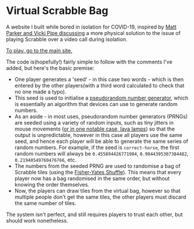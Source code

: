 # Virtual Scrabble Bag

A website I built while bored in isolation for COVID-19, inspired by [Matt Parker and Vicki Pipe discussing](https://www.youtube.com/watch?v=JaXo_i3ktwM) a more physical solution to the issue of playing Scrabble over a video call during isolation.

[To play, go to the main site.](https://tugzrida.github.io/virtual-scrabble-bag)

The code is(hopefully!) fairly simple to follow with the comments I've added, but here's the basic premise:

- One player generates a 'seed' - in this case two words - which is then entered by the other players(with a third word calculated to check that no one made a typo).
- This seed is used to initialise a [pseudorandom number generator](https://github.com/davidbau/seedrandom), which is essentially an algorithm that devices can use to generate random numbers.
- As an aside - in most uses, pseudorandom number generators (PRNGs) are seeded using a variety of random inputs, such as tiny jitters in mouse movements ([or in one notable case, lava lamps](https://www.youtube.com/watch?v=1cUUfMeOijg)) so that the output is unpredictable, however in this case all players use the same seed, and hence each player will be able to generate the same series of random numbers. For example, if the seed is `correct-horse`, the first random numbers will always be `0.455894426771904`, `0.9044395307384482`, `0.21940549760476766`, etc.
- The numbers from the seeded PRNG are used to randomise a bag of Scrabble tiles (using the [Fisher-Yates Shuffle](https://en.wikipedia.org/wiki/Fisher%E2%80%93Yates_shuffle)). This means that every player now has a bag randomised in the same order, but without knowing the order themselves.
- Now, the players can draw tiles from the virtual bag, however so that multiple people don't get the same tiles, the other players must discard the same number of tiles.

The system isn't perfect, and still requires players to trust each other, but should work nonetheless.
